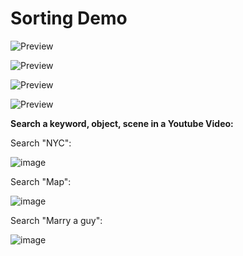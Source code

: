 # Sorting Demo

![Preview](https://i.imgur.com/pejxNSS.png)

![Preview](https://i.imgur.com/5NZ7NjK.png)

![Preview](https://i.imgur.com/rY7PfAW.png)

![Preview](https://i.imgur.com/1qLUkM6.png)


**Search a keyword, object, scene in a Youtube Video:**

Search "NYC":

![image](https://github.com/ale0sx/sorting-web-demo/blob/main/demo-gifs/Yt-nyc-demo.gif)

Search "Map":


![image](https://github.com/ale0sx/sorting-web-demo/blob/main/demo-gifs/Yt-map-demo.gif)


Search "Marry a guy":


![image](https://github.com/ale0sx/sorting-web-demo/blob/main/demo-gifs/Yt-marry-demo.gif)



